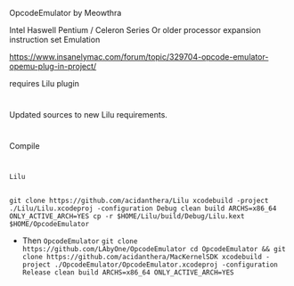 OpcodeEmulator by Meowthra

Intel Haswell Pentium / Celeron Series Or older processor expansion instruction set Emulation

https://www.insanelymac.com/forum/topic/329704-opcode-emulator-opemu-plug-in-project/

requires Lilu plugin

#
Updated sources to new Lilu requirements.
#
Compile
#
`Lilu`
##
`git clone https://github.com/acidanthera/Lilu
xcodebuild -project ./Lilu/Lilu.xcodeproj -configuration Debug clean build ARCHS=x86_64 ONLY_ACTIVE_ARCH=YES
cp -r $HOME/Lilu/build/Debug/Lilu.kext $HOME/OpcodeEmulator`
- Then `OpcodeEmulator`
`git clone https://github.com/LAbyOne/OpcodeEmulator
cd OpcodeEmulator && git clone https://github.com/acidanthera/MacKernelSDK
xcodebuild -project ./OpcodeEmulator/OpcodeEmulator.xcodeproj -configuration Release clean build ARCHS=x86_64 ONLY_ACTIVE_ARCH=YES`
